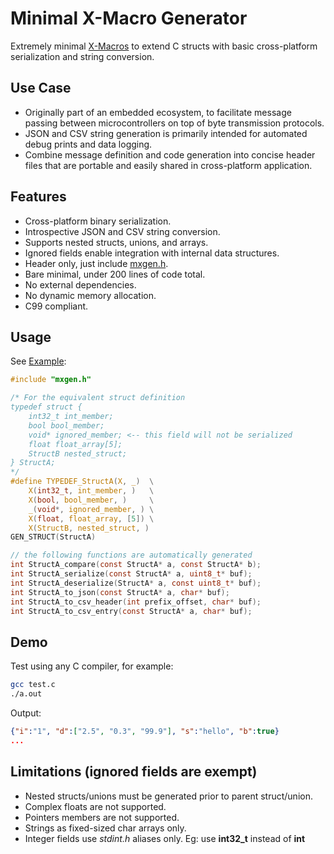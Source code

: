 # Minimal X-Macro Generator

Extremely minimal [X-Macros](https://en.wikipedia.org/wiki/X_Macro) to extend C structs with basic cross-platform serialization and string conversion.

## Use Case
- Originally part of an embedded ecosystem, to facilitate message passing between microcontrollers on top of byte transmission protocols.
- JSON and CSV string generation is primarily intended for automated debug prints and data logging.
- Combine message definition and code generation into concise header files that are portable and easily shared in cross-platform application.

## Features

- Cross-platform binary serialization.
- Introspective JSON and CSV string conversion.
- Supports nested structs, unions, and arrays.
- Ignored fields enable integration with internal data structures.
- Header only, just include [mxgen.h](./mxgen.h).
- Bare minimal, under 200 lines of code total.
- No external dependencies.
- No dynamic memory allocation.
- C99 compliant.


## Usage

See [Example](./test.c):
```C
#include "mxgen.h"

/* For the equivalent struct definition
typedef struct {
    int32_t int_member;
    bool bool_member;
    void* ignored_member; <-- this field will not be serialized
    float float_array[5];
    StructB nested_struct;
} StructA;
*/
#define TYPEDEF_StructA(X, _)  \
    X(int32_t, int_member, )   \
    X(bool, bool_member, )     \
    _(void*, ignored_member, ) \
    X(float, float_array, [5]) \
    X(StructB, nested_struct, )
GEN_STRUCT(StructA)

// the following functions are automatically generated 
int StructA_compare(const StructA* a, const StructA* b);
int StructA_serialize(const StructA* a, uint8_t* buf);
int StructA_deserialize(StructA* a, const uint8_t* buf);
int StructA_to_json(const StructA* a, char* buf);
int StructA_to_csv_header(int prefix_offset, char* buf);
int StructA_to_csv_entry(const StructA* a, char* buf);
```

## Demo

Test using any C compiler, for example:

```bash
gcc test.c
./a.out
```
Output:
```json
{"i":"1", "d":["2.5", "0.3", "99.9"], "s":"hello", "b":true}
...
```

## Limitations (ignored fields are exempt)

- Nested structs/unions must be generated prior to parent struct/union.
- Complex floats are not supported.
- Pointers members are not supported.
- Strings as fixed-sized char arrays only.
- Integer fields use *stdint.h* aliases only. Eg: use **int32_t** instead of **int**
